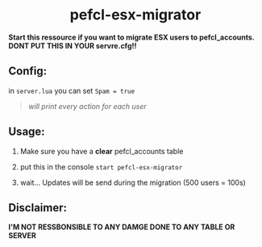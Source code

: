 <h1 align="center">pefcl-esx-migrator</h1>

**Start this ressource if you want to migrate ESX users to pefcl_accounts. DONT PUT THIS IN YOUR servre.cfg!!**

## Config:
in `server.lua`
you can set `Spam = true` 
>*will print every action for each user*

## Usage:
1. Make sure you have a **clear** pefcl_accounts table

2. put this in the console `start pefcl-esx-migrator`

3. wait... Updates will be send during the migration (500 users = 100s)
   
## Disclaimer:
**I'M NOT RESSBONSIBLE TO ANY DAMGE DONE TO ANY TABLE OR SERVER**
